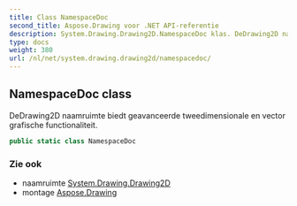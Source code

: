 ```yaml
---
title: Class NamespaceDoc
second_title: Aspose.Drawing voor .NET API-referentie
description: System.Drawing.Drawing2D.NamespaceDoc klas. DeDrawing2D naamruimte biedt geavanceerde tweedimensionale en vector grafische functionaliteit.
type: docs
weight: 380
url: /nl/net/system.drawing.drawing2d/namespacedoc/
---
```

## NamespaceDoc class

DeDrawing2D naamruimte biedt geavanceerde tweedimensionale en vector grafische functionaliteit.

```csharp
public static class NamespaceDoc
```

### Zie ook

* naamruimte [System.Drawing.Drawing2D](../../system.drawing.drawing2d/)
* montage [Aspose.Drawing](../../)


